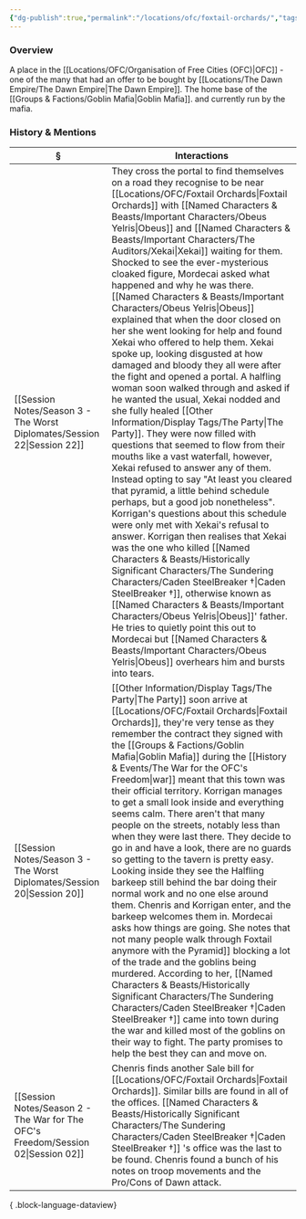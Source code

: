 ```yaml
---
{"dg-publish":true,"permalink":"/locations/ofc/foxtail-orchards/","tags":["Discovered"],"updated":"2025-07-31T14:15:55.413+01:00"}
---
```


### Overview
A place in the [[Locations/OFC/Organisation of Free Cities (OFC)\|OFC]] - one of the many that had an offer to be bought by [[Locations/The Dawn Empire/The Dawn Empire\|The Dawn Empire]]. The home base of the [[Groups & Factions/Goblin Mafia\|Goblin Mafia]]. and currently run by the mafia.

### History & Mentions
| §                                                                                    | Interactions                                                                                                                                                                                                                                                                                                                                                                                                                                                                                                                                                                                                                                                                                                                                                                                                                                                                                                                                                                                                                                                                                                                                                                                                                                                             |
| ------------------------------------------------------------------------------------ | ------------------------------------------------------------------------------------------------------------------------------------------------------------------------------------------------------------------------------------------------------------------------------------------------------------------------------------------------------------------------------------------------------------------------------------------------------------------------------------------------------------------------------------------------------------------------------------------------------------------------------------------------------------------------------------------------------------------------------------------------------------------------------------------------------------------------------------------------------------------------------------------------------------------------------------------------------------------------------------------------------------------------------------------------------------------------------------------------------------------------------------------------------------------------------------------------------------------------------------------------------------------------ |
| [[Session Notes/Season 3 - The Worst Diplomates/Session 22\|Session 22]]          | They cross the portal to find themselves on a road they recognise to be near [[Locations/OFC/Foxtail Orchards\|Foxtail Orchards]] with [[Named Characters & Beasts/Important Characters/Obeus Yelris\|Obeus]] and [[Named Characters & Beasts/Important Characters/The Auditors/Xekai\|Xekai]] waiting for them. Shocked to see the ever-mysterious cloaked figure, Mordecai asked what happened and why he was there. [[Named Characters & Beasts/Important Characters/Obeus Yelris\|Obeus]] explained that when the door closed on her she went looking for help and found Xekai who offered to help them. Xekai spoke up, looking disgusted at how damaged and bloody they all were after the fight and opened a portal. A halfling woman soon walked through and asked if he wanted the usual, Xekai nodded and she fully healed [[Other Information/Display Tags/The Party\|The Party]]. They were now filled with questions that seemed to flow from their mouths like a vast waterfall, however, Xekai refused to answer any of them. Instead opting to say "At least you cleared that pyramid, a little behind schedule perhaps, but a good job nonetheless". Korrigan's questions about this schedule were only met with Xekai's refusal to answer. Korrigan then realises that Xekai was the one who killed [[Named Characters & Beasts/Historically Significant  Characters/The Sundering Characters/Caden SteelBreaker †\|Caden SteelBreaker †]], otherwise known as [[Named Characters & Beasts/Important Characters/Obeus Yelris\|Obeus]]' father. He tries to quietly point this out to Mordecai but [[Named Characters & Beasts/Important Characters/Obeus Yelris\|Obeus]] overhears him and bursts into tears. |
| [[Session Notes/Season 3 - The Worst Diplomates/Session 20\|Session 20]]          | [[Other Information/Display Tags/The Party\|The Party]] soon arrive at [[Locations/OFC/Foxtail Orchards\|Foxtail Orchards]], they're very tense as they remember the contract they signed with the [[Groups & Factions/Goblin Mafia\|Goblin Mafia]] during the [[History & Events/The War for the OFC's Freedom\|war]] meant that this town was their official territory. Korrigan manages to get a small look inside and everything seems calm. There aren't that many people on the streets, notably less than when they were last there. They decide to go in and have a look, there are no guards so getting to the tavern is pretty easy. Looking inside they see the Halfling barkeep still behind the bar doing their normal work and no one else around them. Chenris and Korrigan enter, and the barkeep welcomes them in. Mordecai asks how things are going. She notes that not many people walk through Foxtail anymore with the Pyramid]] blocking a lot of the trade and the goblins being murdered. According to her, [[Named Characters & Beasts/Historically Significant  Characters/The Sundering Characters/Caden SteelBreaker †\|Caden SteelBreaker †]] came into town during the war and killed most of the goblins on their way to fight. The party promises to help the best they can and move on.                                                                                                                                                                                         |
| [[Session Notes/Season 2 - The War for The OFC's Freedom/Session 02\|Session 02]] | Chenris finds another Sale bill for [[Locations/OFC/Foxtail Orchards\|Foxtail Orchards]]. Similar bills are found in all of the offices. [[Named Characters & Beasts/Historically Significant  Characters/The Sundering Characters/Caden SteelBreaker †\|Caden SteelBreaker †]] 's office was the last to be found. Chenris found a bunch of his notes on troop movements and the Pro/Cons of Dawn attack.                                                                                                                                                                                                                                                                                                                                                                                                                                                                                                                                                                                                                                                                                                                                                                                                                                                                                                                                                                                                             |

{ .block-language-dataview}